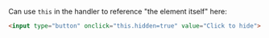 Can use `this` in the handler to reference "the element itself" here:

```html run height=50
<input type="button" onclick="this.hidden=true" value="Click to hide">
```
